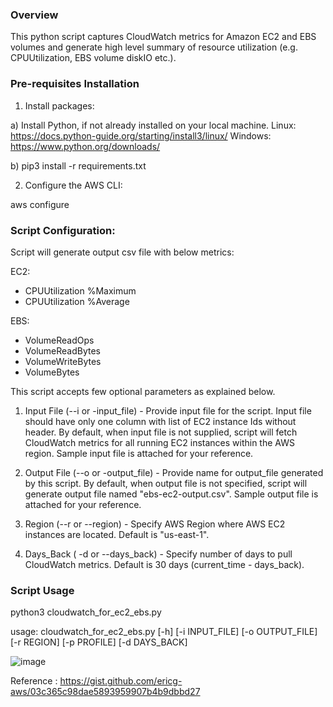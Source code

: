 ### Overview

This python script captures CloudWatch metrics for Amazon EC2 and EBS volumes and generate high level summary of resource utilization (e.g. CPUUtilization, EBS volume diskIO etc.).

### Pre-requisites Installation

1. Install packages:

  a) Install Python, if not already installed on your local machine.
      Linux: https://docs.python-guide.org/starting/install3/linux/
      Windows: https://www.python.org/downloads/

  b) pip3 install -r requirements.txt

2. Configure the AWS CLI:

aws configure

### Script Configuration:

Script will generate output csv file with below metrics:

EC2:
- CPUUtilization %Maximum
- CPUUtilization %Average

EBS:
- VolumeReadOps
- VolumeReadBytes
- VolumeWriteBytes
- VolumeBytes

This script accepts few optional parameters as explained below.


1. Input File (--i or -input_file) - Provide input file for the script. Input file should have only one column with list of EC2 instance Ids without header. By default, when input file is not supplied, script will fetch CloudWatch metrics for all running EC2 instances within the AWS region. Sample input file is attached for your reference.

2. Output File (--o or -output_file) - Provide name for output_file generated by this script. By default, when output file is not specified, script will generate output file named "ebs-ec2-output.csv". Sample output file is attached for your reference.

3. Region (--r or --region) - Specify AWS Region where AWS EC2 instances are located. Default is "us-east-1".

4. Days_Back ( -d or --days_back) - Specify number of days to pull CloudWatch metrics. Default is 30 days (current_time - days_back).


### Script Usage

python3 cloudwatch_for_ec2_ebs.py

usage: cloudwatch_for_ec2_ebs.py [-h] [-i INPUT_FILE] [-o OUTPUT_FILE]
                                 [-r REGION] [-p PROFILE] [-d DAYS_BACK]

![image](https://user-images.githubusercontent.com/82545117/190685860-56be9724-3f90-4d65-ac80-da738a3a1323.png)


Reference : https://gist.github.com/ericg-aws/03c365c98dae5893959907b4b9dbbd27
